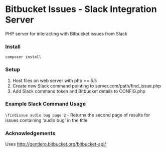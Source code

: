 # Bitbucket Issues - Slack Integration Server
PHP server for interacting with Bitbucket issues from Slack

### Install
`composer install`

### Setup
1. Host files on web server with php >= 5.5
2. Create new Slack command pointing to server.com/path/find_issue.php
3. Add Slack command token and Bitbucket details to CONFIG.php

### Example Slack Command Usage
`\findissue audio bug page 2`  - Returns the second page of results for issues containing 'audio bug' in the title

### Acknowledgements
Uses http://gentlero.bitbucket.org/bitbucket-api/
